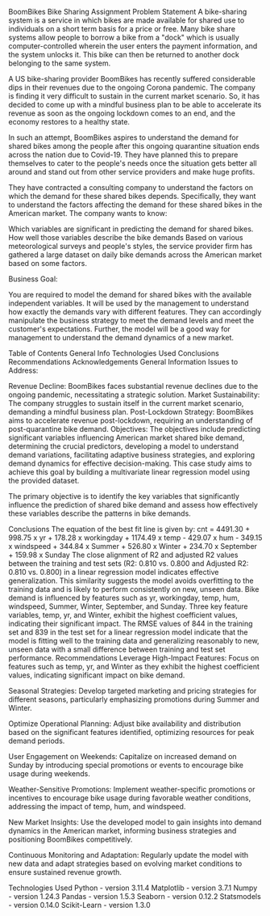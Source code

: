BoomBikes Bike Sharing Assignment
Problem Statement
A bike-sharing system is a service in which bikes are made available for shared use to individuals on a short term basis for a price or free. Many bike share systems allow people to borrow a bike from a "dock" which is usually computer-controlled wherein the user enters the payment information, and the system unlocks it. This bike can then be returned to another dock belonging to the same system.

A US bike-sharing provider BoomBikes has recently suffered considerable dips in their revenues due to the ongoing Corona pandemic. The company is finding it very difficult to sustain in the current market scenario. So, it has decided to come up with a mindful business plan to be able to accelerate its revenue as soon as the ongoing lockdown comes to an end, and the economy restores to a healthy state.

In such an attempt, BoomBikes aspires to understand the demand for shared bikes among the people after this ongoing quarantine situation ends across the nation due to Covid-19. They have planned this to prepare themselves to cater to the people's needs once the situation gets better all around and stand out from other service providers and make huge profits.

They have contracted a consulting company to understand the factors on which the demand for these shared bikes depends. Specifically, they want to understand the factors affecting the demand for these shared bikes in the American market. The company wants to know:

Which variables are significant in predicting the demand for shared bikes.
How well those variables describe the bike demands
Based on various meteorological surveys and people's styles, the service provider firm has gathered a large dataset on daily bike demands across the American market based on some factors.

Business Goal:

You are required to model the demand for shared bikes with the available independent variables. It will be used by the management to understand how exactly the demands vary with different features. They can accordingly manipulate the business strategy to meet the demand levels and meet the customer's expectations. Further, the model will be a good way for management to understand the demand dynamics of a new market.

Table of Contents
General Info
Technologies Used
Conclusions
Recommendations
Acknowledgements
General Information
Issues to Address:

Revenue Decline: BoomBikes faces substantial revenue declines due to the ongoing pandemic, necessitating a strategic solution.
Market Sustainability: The company struggles to sustain itself in the current market scenario, demanding a mindful business plan.
Post-Lockdown Strategy: BoomBikes aims to accelerate revenue post-lockdown, requiring an understanding of post-quarantine bike demand.
Objectives: The objectives include predicting significant variables influencing American market shared bike demand, determining the crucial predictors, developing a model to understand demand variations, facilitating adaptive business strategies, and exploring demand dynamics for effective decision-making. This case study aims to achieve this goal by building a multivariate linear regression model using the provided dataset.

The primary objective is to identify the key variables that significantly influence the prediction of shared bike demand and assess how effectively these variables describe the patterns in bike demands.

Conclusions
The equation of the best fit line is given by:
cnt = 4491.30 + 998.75 x yr + 178.28 x workingday + 1174.49 x temp - 429.07 x hum - 349.15 x windspeed + 344.84 x Summer + 526.80 x Winter + 234.70 x September + 159.98 x Sunday
The close alignment of R2 and adjusted R2 values between the training and test sets (R2: 0.810 vs. 0.800 and Adjusted R2: 0.810 vs. 0.800) in a linear regression model indicates effective generalization. This similarity suggests the model avoids overfitting to the training data and is likely to perform consistently on new, unseen data.
Bike demand is influenced by features such as yr, workingday, temp, hum, windspeed, Summer, Winter, September, and Sunday.
Three key feature variables, temp, yr, and Winter, exhibit the highest coefficient values, indicating their significant impact.
The RMSE values of 844 in the training set and 839 in the test set for a linear regression model indicate that the model is fitting well to the training data and generalizing reasonably to new, unseen data with a small difference between training and test set performance.
Recommendations
Leverage High-Impact Features: Focus on features such as temp, yr, and Winter as they exhibit the highest coefficient values, indicating significant impact on bike demand.

Seasonal Strategies: Develop targeted marketing and pricing strategies for different seasons, particularly emphasizing promotions during Summer and Winter.

Optimize Operational Planning: Adjust bike availability and distribution based on the significant features identified, optimizing resources for peak demand periods.

User Engagement on Weekends: Capitalize on increased demand on Sunday by introducing special promotions or events to encourage bike usage during weekends.

Weather-Sensitive Promotions: Implement weather-specific promotions or incentives to encourage bike usage during favorable weather conditions, addressing the impact of temp, hum, and windspeed.

New Market Insights: Use the developed model to gain insights into demand dynamics in the American market, informing business strategies and positioning BoomBikes competitively.

Continuous Monitoring and Adaptation: Regularly update the model with new data and adapt strategies based on evolving market conditions to ensure sustained revenue growth.

Technologies Used
Python - version 3.11.4
Matplotlib - version 3.7.1
Numpy - version 1.24.3
Pandas - version 1.5.3
Seaborn - version 0.12.2
Statsmodels - version 0.14.0
Scikit-Learn - version 1.3.0
